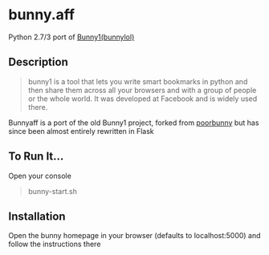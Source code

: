 # bunny.aff

Python 2.7/3 port of [Bunny1(bunnylol)](https://github.com/ccheever/bunny1)

## Description

> bunny1 is a tool that lets you write smart bookmarks in python and then share them across all your browsers and with a
> group of people or the whole world. It was developed at Facebook and is widely used there.

Bunnyaff is a port of the old Bunny1 project, forked from [poorbunny](https://github.com/kstain/poorbunny) but has since been almost entirely rewritten in Flask

## To Run It...

Open your console

> bunny-start.sh

## Installation

Open the bunny homepage in your browser (defaults to localhost:5000) and follow the instructions there

